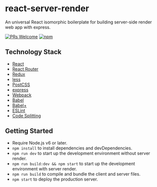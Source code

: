 # react-server-render

  An universal React isomorphic boilerplate for building server-side render web app with express.

[![PRs Welcome](https://img.shields.io/badge/PRs-welcome-brightgreen.svg)](https://github.com/shtyboy/react-server-render/pulls) [![npm](https://img.shields.io/npm/l/express.svg)](https://github.com/shtyboy/react-server-render/blob/master/LICENSE)

## Technology Stack

- [React](https://github.com/facebook/react)
- [React Router](https://github.com/ReactTraining/react-router)
- [Redux](https://github.com/reactjs/redux)
- [less](https://github.com/less/less.js)
- [PostCSS](https://github.com/postcss/postcss)
- [express](https://github.com/expressjs/express)
- [Webpack](https://github.com/webpack/webpack)
- [Babel](https://github.com/babel/babel)
- [Babel+](http://babeljs.io/docs/plugins/)
- [ESLint](https://github.com/eslint/eslint)
- [Code Splitting](https://webpack.github.io/docs/code-splitting.html)

## Getting Started

- Require Node.js v6 or later.
- `npm install` to install dependencies and devDependencies.
- `npm run dev` to start up the development environment without server render.
- `npm run build:dev && npm start` to start up the development environment with server render.
- `npm run build` to compile and bundle the client and server files.
- `npm start` to deploy the production server.
